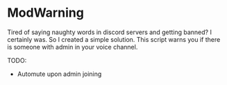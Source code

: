 # ModWarning

Tired of saying naughty words in discord servers and getting banned? I certainly was. So I created a simple solution. This script warns you if there is someone with admin in your voice channel.

TODO: 
- Automute upon admin joining

